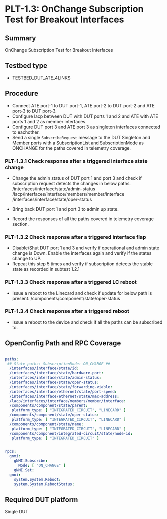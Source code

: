 # PLT-1.3: OnChange Subscription Test for Breakout Interfaces

## Summary

OnChange Subscription Test for Breakout Interfaces

## Testbed type

*  TESTBED_DUT_ATE_4LINKS

## Procedure

* Connect ATE port-1 to DUT port-1, ATE port-2 to DUT port-2 and ATE port-3 to DUT port-3. 
* Configure lacp between DUT with DUT ports 1 and 2 and ATE with ATE ports 1 and 2 as member interfaces.
* Configure DUT port 3 and ATE port 3 as singleton interfaces connected to eachother.
* Send a single `SubscribeRequest` message to the DUT Singleton and Member ports with a SubscriptionList and SubscriptionMode as ONCHANGE for the paths covered in telemetry coverage.

### PLT-1.3.1 Check response after a triggered interface state change

  * Change the admin status of DUT port 1 and port 3 and check if subscription
  request detects the changes in below paths.
    /interfaces/interface/state/admin-status
    /lacp/interfaces/interface/members/member/interface
    /interfaces/interface/state/oper-status

  * Bring back DUT port 1 and port 3 to admin up state.
  * Record the responses of all the paths covered in telemetry coverage section.

### PLT-1.3.2 Check response after a triggered interface flap

  * Disable/Shut DUT port 1 and 3 and verify if operational and admin state change is Down. Enable the interfaces again and verify if the states change to UP. 
  * Repeat this step 5 times and verify if subscription detects the stable state as recorded in subtest 1.2.1

### PLT-1.3.3 Check response after a triggered LC reboot

  * Issue a reboot to the Linecard and check if update for below path is
  present.
  /components/component/state/oper-status
    
### PLT-1.3.4 Check response after a triggered reboot

  * Issue a reboot to the device and check if all the paths can be subscribed to.

 
## OpenConfig Path and RPC Coverage

```yaml

paths:
 ## State paths: SubscriptionMode: ON_CHANGE ##
  /interfaces/interface/state/id:
  /interfaces/interface/state/hardware-port:
  /interfaces/interface/state/admin-status:
  /interfaces/interface/state/oper-status:
  /interfaces/interface/state/forwarding-viable:
  /interfaces/interface/ethernet/state/port-speed:
  /interfaces/interface/ethernet/state/mac-address:
  /lacp/interfaces/interface/members/member/interface:
  /components/component/state/parent:
   platform_type: [ "INTEGRATED_CIRCUIT", "LINECARD" ]
  /components/component/state/oper-status:
   platform_type: [ "INTEGRATED_CIRCUIT", "LINECARD" ]
  /components/component/state/name:
   platform_type: [ "INTEGRATED_CIRCUIT", "LINECARD" ]
  /components/component/integrated-circuit/state/node-id:
   platform_type: [ "INTEGRATED_CIRCUIT" ]


rpcs:
  gnmi:
    gNMI.Subscribe:
      Mode: [ "ON_CHANGE" ]
    gNMI.Set:
  gnoi:
    system.System.Reboot:
    system.System.RebootStatus:
```
## Required DUT platform
Single DUT

